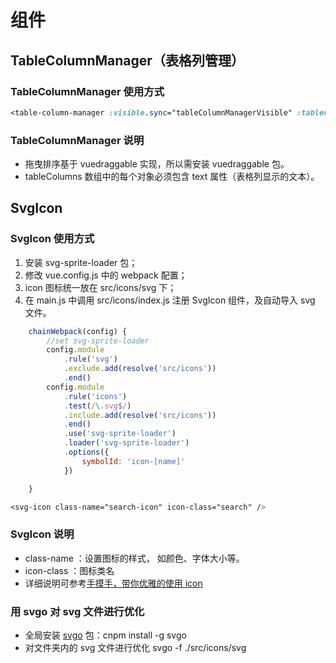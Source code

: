 # 组件

## TableColumnManager（表格列管理）

### TableColumnManager 使用方式

```css
<table-column-manager :visible.sync="tableColumnManagerVisible" :tableColumns.sync="tableColumns" />
```

### TableColumnManager 说明

- 拖曳排序基于 vuedraggable 实现，所以需安装 vuedraggable 包。
- tableColumns 数组中的每个对象必须包含 text 属性（表格列显示的文本）。

## SvgIcon

### SvgIcon 使用方式

1. 安装 svg-sprite-loader 包；
2. 修改 vue.config.js 中的 webpack 配置；
3. icon 图标统一放在 src/icons/svg 下；
4. 在 main.js 中调用 src/icons/index.js 注册 SvgIcon 组件，及自动导入 svg 文件。

```js
    chainWebpack(config) {
        //set svg-sprite-loader
        config.module
            .rule('svg')
            .exclude.add(resolve('src/icons'))
            .end()
        config.module
            .rule('icons')
            .test(/\.svg$/)
            .include.add(resolve('src/icons'))
            .end()
            .use('svg-sprite-loader')
            .loader('svg-sprite-loader')
            .options({
                symbolId: 'icon-[name]'
            })

    }
```

```css
<svg-icon class-name="search-icon" icon-class="search" />
```

### SvgIcon 说明

- class-name ：设置图标的样式， 如颜色、字体大小等。
- icon-class ：图标类名
- 详细说明可参考[手摸手，带你优雅的使用 icon](https://juejin.im/post/59bb864b5188257e7a427c09)

### 用 svgo 对 svg 文件进行优化

- 全局安装 [svgo](https://github.com/svg/svgo) 包：cnpm install -g svgo
- 对文件夹内的 svg 文件进行优化 svgo -f ./src/icons/svg
